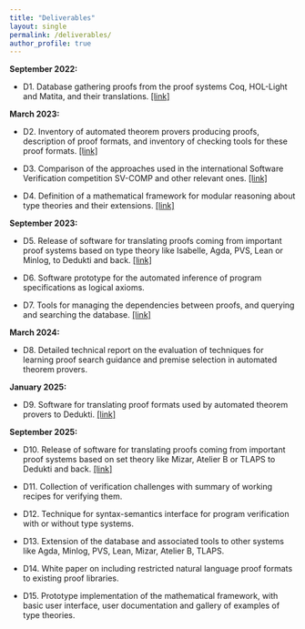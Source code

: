 ```yaml
---
title: "Deliverables"
layout: single
permalink: /deliverables/
author_profile: true
---
```


**September 2022:**

- D1. Database gathering proofs from the proof systems Coq, HOL-Light and Matita, and their translations. [[link]](../deliverable1)

**March 2023:**

- D2. Inventory of automated theorem provers producing proofs, description of proof formats, and inventory of checking tools for these proof formats. [[link]](https://github.com/EuroProofNet/ATP/wiki)

- D3. Comparison of the approaches used in the international Software Verification competition SV-COMP and other relevant ones. [[link]](../deliverable3)

- D4. Definition of a mathematical framework for modular reasoning about type theories and their extensions. [[link]](../deliverable4)

**September 2023:**

- D5. Release of software for translating proofs coming from important proof systems based on type theory like Isabelle, Agda, PVS, Lean or Minlog, to Dedukti and back. [[link]](../deliverable5)
    
- D6. Software prototype for the automated inference of program specifications as logical axioms.

- D7. Tools for managing the dependencies between proofs, and querying and searching the database. [[link]](../deliverable7)
    
**March 2024:**

- D8. Detailed technical report on the evaluation of techniques for learning proof search guidance and premise selection in automated theorem provers.

**January 2025:**

- D9. Software for translating proof formats used by automated theorem provers to Dedukti. [[link]](../deliverable9)

**September 2025:**

- D10. Release of software for translating proofs coming from important proof systems based on set theory like Mizar, Atelier B or TLAPS to Dedukti and back. [[link]](../deliverable10)
    
- D11. Collection of verification challenges with summary of working recipes for verifying them.

- D12. Technique for syntax-semantics interface for program verification with or without type systems.

- D13. Extension of the database and associated tools to other systems like Agda, Minlog, PVS, Lean, Mizar, Atelier B, TLAPS.

- D14. White paper on including restricted natural language proof formats to existing proof libraries.

- D15. Prototype implementation of the mathematical framework, with basic user interface, user documentation and gallery of examples of type theories.
